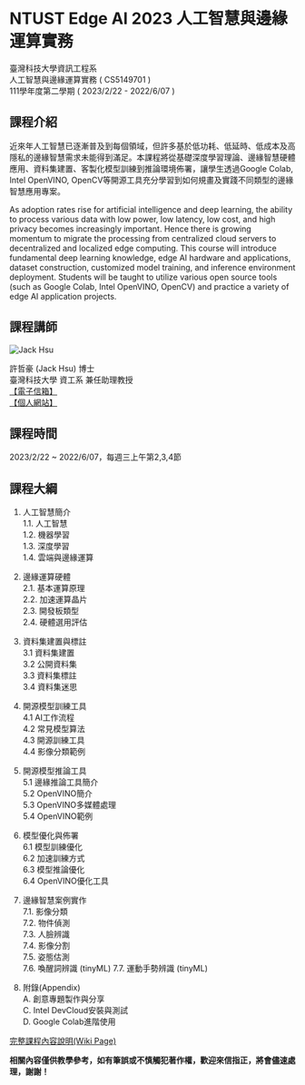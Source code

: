 
# NTUST Edge AI 2023 人工智慧與邊緣運算實務
臺灣科技大學資訊工程系  
人工智慧與邊緣運算實務 ( CS5149701 )  
111學年度第二學期 ( 2023/2/22 - 2022/6/07 )  

## 課程介紹

近來年人工智慧已逐漸普及到每個領域，但許多基於低功耗、低延時、低成本及高隱私的邊緣智慧需求未能得到滿足。本課程將從基礎深度學習理論、邊緣智慧硬體應用、資料集建置、客製化模型訓練到推論環境佈署，讓學生透過Google Colab, Intel OpenVINO, OpenCV等開源工具充分學習到如何規畫及實踐不同類型的邊緣智慧應用專案。  

As adoption rates rise for artificial intelligence and deep learning, the ability to process various data with low power, low latency, low cost, and high privacy becomes increasingly important. Hence there is growing momentum to migrate the processing from centralized cloud servers to decentralized and localized edge computing. This course will introduce fundamental deep learning knowledge, edge AI hardware and applications, dataset construction, customized model training, and  inference environment deployment. Students will be taught to utilize various open source tools (such as Google Colab, Intel OpenVINO, OpenCV) and practice a variety of edge AI application projects.  

## 課程講師
![Jack Hsu](https://1.bp.blogspot.com/-ZnmpktLAa2w/X-qQHv8N0XI/AAAAAAAADFA/AfjqWTikyAkMF2KhxDQW9pHN6r9PSCA7QCLcBGAsYHQ/w200-h200/JackHsu.png)

許哲豪 (Jack Hsu) 博士  
臺灣科技大學 資工系 兼任助理教授  
[【電子信箱】](mailto:omnixir@gmail.com)  
[【個人網站】](http://omnixri.blogspot.com)  

## 課程時間
2023/2/22 ~ 2022/6/07，每週三上午第2,3,4節  

## 課程大綱

1. 人工智慧簡介  
  1.1. 人工智慧  
  1.2. 機器學習  
  1.3. 深度學習  
  1.4. 雲端與邊緣運算  

2. 邊緣運算硬體  
  2.1. 基本運算原理  
  2.2. 加速運算晶片  
  2.3. 開發板類型  
  2.4. 硬體選用評估  

3. 資料集建置與標註  
  3.1 資料集建置  
  3.2 公開資料集  
  3.3 資料集標註  
  3.4 資料集迷思  

4. 開源模型訓練工具  
  4.1 AI工作流程  
  4.2 常見模型算法  
  4.3 開源訓練工具  
  4.4 影像分類範例  

5. 開源模型推論工具  
  5.1 邊緣推論工具簡介  
  5.2 OpenVINO簡介  
  5.3 OpenVINO多媒體處理  
  5.4 OpenVINO範例  

6. 模型優化與佈署  
  6.1 模型訓練優化  
  6.2 加速訓練方式  
  6.3 模型推論優化  
  6.4 OpenVINO優化工具  

7. 邊緣智慧案例實作  
  7.1. 影像分類  
  7.2. 物件偵測  
  7.3. 人臉辨識  
  7.4. 影像分割  
  7.5. 姿態估測  
  7.6. 喚醒詞辨識 (tinyML)
  7.7. 運動手勢辨識 (tinyML)

8. 附錄(Appendix)  
  A. 創意專題製作與分享  
  C. Intel DevCloud安裝與測試  
  D. Google Colab進階使用  
  
[完整課程內容說明(Wiki Page)](https://github.com/OmniXRI/NTUST_EdgeAI_2023/wiki)

**相關內容僅供教學參考，如有筆誤或不慎觸犯著作權，歡迎來信指正，將會儘速處理，謝謝！**  
 
